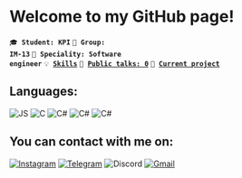 # Welcome to my GitHub page!
<code>🎓 **Student: KPI**</code>
<code>🎪 **Group: IM-13**</code>
<code>👷 **Speciality: Software engineer**</code>
<code>💡 [**Skills**](SKILLS.md)</code>
<code>📢 [**Public talks: 0**](TALKS.md)</code>
<code>🧻 [**Current project**](PROJECT.md)</code><br>
## **Languages**:
![JS](https://img.shields.io/badge/JavaScript-454a52?style=flat&logo=JavaScript)
![C](https://img.shields.io/badge/C-454a52?style=flat&logo=C)
![C#](https://img.shields.io/badge/C%23-454a52?style=flat&logo=c-sharp&logoColor=forestgreen)
![C#](https://img.shields.io/badge/HTML-454a52?style=flat&logo=html5&logoColor=slateorange)
![C#](https://img.shields.io/badge/css-454a52?style=flat&logo=css3&logoColor=slateblue)
## **You can contact with me on:**
[![Instagram](https://img.shields.io/badge/Instagram-454a52?flat&logo=Instagram)](https://www.instagram.com/lev_pavelich/)
[![Telegram](https://img.shields.io/badge/Telegram-454a52?flat&logo=Telegram)](https://t.me/OGLewel)
![Discord](https://img.shields.io/badge/Discord-454a52?flat&logo=discord&logoColor=slateblue)
[![Gmail](https://img.shields.io/badge/Gmail-454a52?flat&logo=Gmail&logoColor=Red)](mailto:levpavelko2004@gmail.com)

